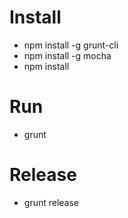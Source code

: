 # Install
* npm install -g grunt-cli
* npm install -g mocha
* npm install

# Run
* grunt

# Release
* grunt release
